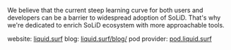 We believe that the current steep learning curve for both users and developers can be a barrier to widespread adoption of SoLiD. That's why we're dedicated to enrich SoLiD ecosystem with more approachable tools.

website: [liquid.surf](https://www.liquid.surf/)
blog: [liquid.surf/blog/](https://www.liquid.surf/blog/)
pod provider: [pod.liquid.surf](https://pod.liquid.surf)

